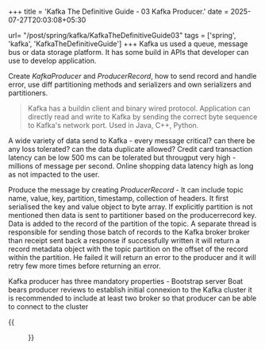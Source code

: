 +++
title = 'Kafka The Definitive Guide - 03 Kafka Producer.'
date = 2025-07-27T20:03:08+05:30

url= "/post/spring/kafka/KafkaTheDefinitiveGuide03"
tags = ['spring', 'kafka', 'KafkaTheDefinitiveGuide']
+++
Kafka us used a queue, message bus or data storage platform. It has some build in APIs that developer can use to develop application.

Create _KafkaProducer_ and _ProducerRecord_, how to send record and handle error, use diff partitioning methods and serializers and own serializers and partitioners.

> Kafka has a buildin client and binary wired protocol. Application can directly read and write to Kafka by sending the correct byte sequence to Kafka's network port. Used in Java, C++, Python.


A wide variety of data send to Kafka - every message critical? can there be any loss tolerated? can the data duplicate allowed? Credit card transaction latency can be low 500 ms can be tolerated but througput very high - millions of message per second. Online shopping data latency high as long as not impacted to the user.  

Produce the message by creating _ProducerRecord_ - It can include topic name, value, key, partition, timestamp, collection of headers. It first serialised the key and value object to byte array. If explicitly partition is not mentioned then data is sent to partitioner based on the producerrecord key. Data is added to the record of the partition of the topic. A separate thread is responsible for sending those batch of records to the Kafka broker broker than receipt sent back a response if successfully written it will return a record metadata object with the topic partition on the offset of the record within the partition. He failed it will return an error to the producer and it will retry few more times before returning an error.

Kafka producer has three mandatory properties - Bootstrap server Boat bears producer reviews to establish initial connexion to the Kafka cluster it  is recommended to include at least two broker so that producer can be able to connect to the cluster

{{<figure src="/images/Spring/Kafka/KafkaTheDefinitiveGuide/03KafkaProducer/KafkaProducerComponent.png" alt="UserRequest." caption="">}}